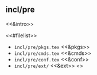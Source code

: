 ## incl/pre

<<&intro>>

<<#filelist>>
  * `incl/pre/pkgs.tex` <<&pkgs>>
  * `incl/pre/cmds.tex` <<&cmds>>
  * `incl/pre/conf.tex` <<&conf>>
  * `incl/pre/ext/` <<&ext>>
<</filelist>>

